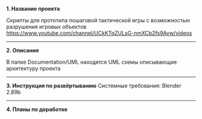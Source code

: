 **1. Название проекта**

Скрипты для прототипа пошаговой тактической игры с возможностью разрушения игровых объектов
https://www.youtube.com/channel/UCkKTqZULsG-nmXCb2fs9Avw/videos

------------

**2. Описание**

В папке Documentation/UML находятся UML схемы описывающие архитектуру проекта

------------

**3. Инструкция по развёртыванию**
Системные требования:
Blender 2.89b

------------

**4. Планы по доработке**
